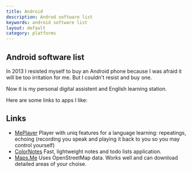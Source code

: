 ```yaml
---
title: Android
description: Androd software list
keywords: android software list
layout: default
category: platforms
---
```


Android software list
---

In 2013 I resisted myself to buy an Android phone because I was afraid
it will be too irritation for me. But I couldn't resist and buy one.

Now it is my personal digital assistent and English learning station.

Here are some links to apps I like:

Links
---

 - [MePlayer](https://play.google.com/store/apps/details?id=com.jayuins.movie.english.lite)
    Player with uniq features for a language learning: repeatings, echoing
    (recording you speak and playing it back to you so you may control yourself)
 - [ColorNotes]()
    Fast, lightweight notes and todo lists application.
 - [Maps.Me]()
    Uses OpenStreetMap data. Works well and can download detailed areas
    of your choise.

